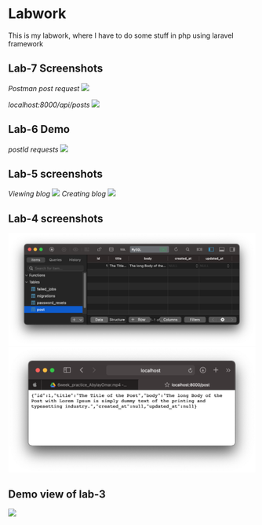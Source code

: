 # Labwork
This is my labwork, where I have to do some stuff in php using laravel framework

## Lab-7 Screenshots

*Postman post request*
![](https://github.com/zhussupali/ZhussupaliSalamat-lab3-website/blob/main/resources/Postman.png)

*localhost:8000/api/posts*
![](https://github.com/zhussupali/ZhussupaliSalamat-lab3-website/blob/main/resources/apiPosts.png)

## Lab-6 Demo
*postId requests* 
![](https://github.com/zhussupali/ZhussupaliSalamat-lab3-website/blob/main/resources/idRequests.gif)

## Lab-5 screenshots
*Viewing blog*
![](https://github.com/zhussupali/ZhussupaliSalamat-lab3-website/blob/main/resources/blogIndex.png)
*Creating blog*
![](https://github.com/zhussupali/ZhussupaliSalamat-lab3-website/blob/main/resources/blogCreate.png)

## Lab-4 screenshots

![](https://github.com/zhussupali/ZhussupaliSalamat-lab3-website/blob/main/resources/postTable.png)
![](https://github.com/zhussupali/ZhussupaliSalamat-lab3-website/blob/main/resources/postRoute.png)

## Demo view of lab-3

![](https://github.com/zhussupali/laravel/blob/main/resources/demo.gif)